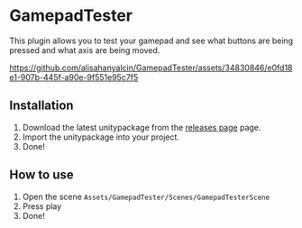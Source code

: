 # GamepadTester
 
This plugin allows you to test your gamepad and see what buttons are being pressed and what axis are being moved.



https://github.com/alisahanyalcin/GamepadTester/assets/34830846/e0fd18e1-907b-445f-a90e-9f551e95c7f5



## Installation
1. Download the latest unitypackage from the [releases page](https://github.com/alisahanyalcin/GamepadTester/releases) page.
2. Import the unitypackage into your project.
3. Done!

## How to use
1. Open the scene `Assets/GamepadTester/Scenes/GamepadTesterScene`
2. Press play
3. Done!
